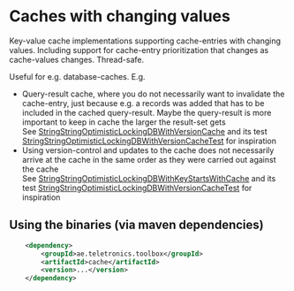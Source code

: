 Caches with changing values
===========================

Key-value cache implementations supporting cache-entries with changing values. Including support for cache-entry prioritization that changes as cache-values changes. Thread-safe.

Useful for e.g. database-caches. E.g.

* Query-result cache, where you do not necessarily want to invalidate the cache-entry, just because e.g. a records was added that has to be included in the cached query-result. Maybe the query-result is more important to keep in cache the larger the result-set gets<br/>
See [StringStringOptimisticLockingDBWithVersionCache](src/main/java/ae/teletronics/cache/examples/dbversioncache/StringStringOptimisticLockingDBWithVersionCache.java) and its test [StringStringOptimisticLockingDBWithVersionCacheTest](src/test/java/ae/teletronics/cache/examples/dbversioncache/StringStringOptimisticLockingDBWithVersionCacheTest.java) for inspiration 
* Using version-control and updates to the cache does not necessarily arrive at the cache in the same order as they were carried out against the cache<br/>
See [StringStringOptimisticLockingDBWithKeyStartsWithCache](src/main/java/ae/teletronics/cache/examples/dbversioncache/StringStringOptimisticLockingDBWithKeyStartsWithCache.java) and its test [StringStringOptimisticLockingDBWithVersionCacheTest](src/test/java/ae/teletronics/cache/examples/dbversioncache/StringStringOptimisticLockingDBWithKeyStartsWithCacheTest.java) for inspiration

## Using the binaries (via maven dependencies)
```xml
    <dependency>
        <groupId>ae.teletronics.toolbox</groupId>
        <artifactId>cache</artifactId>
        <version>...</version>
    </dependency>
```
